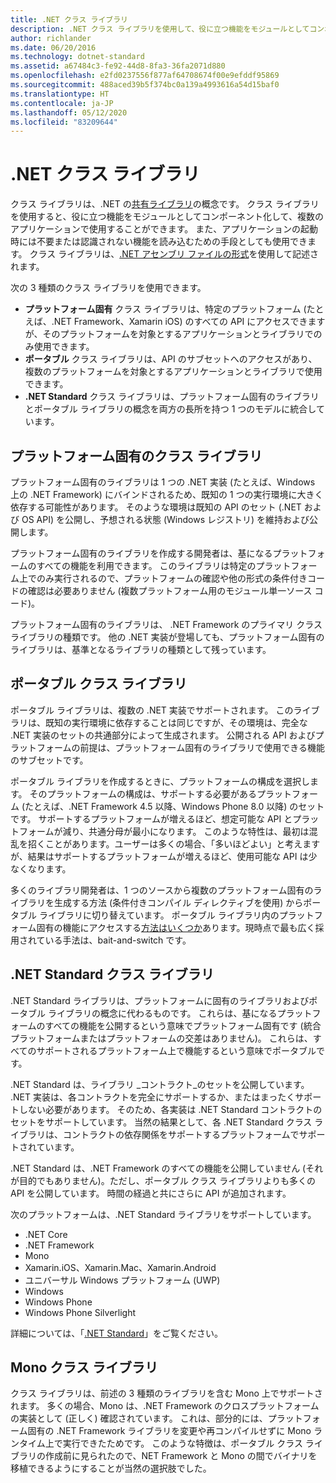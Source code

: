 ```yaml
---
title: .NET クラス ライブラリ
description: .NET クラス ライブラリを使用して、役に立つ機能をモジュールとしてコンポーネント化して、複数のアプリケーションで使用する方法について説明します。
author: richlander
ms.date: 06/20/2016
ms.technology: dotnet-standard
ms.assetid: a67484c3-fe92-44d8-8fa3-36fa2071d880
ms.openlocfilehash: e2fd0237556f877af64708674f00e9efddf95869
ms.sourcegitcommit: 488aced39b5f374bc0a139a4993616a54d15baf0
ms.translationtype: HT
ms.contentlocale: ja-JP
ms.lasthandoff: 05/12/2020
ms.locfileid: "83209644"
---
```

# <a name="net-class-libraries"></a>.NET クラス ライブラリ

クラス ライブラリは、.NET の[共有ライブラリ](https://en.wikipedia.org/wiki/Library_%28computing%29#Shared_libraries)の概念です。 クラス ライブラリを使用すると、役に立つ機能をモジュールとしてコンポーネント化して、複数のアプリケーションで使用することができます。 また、アプリケーションの起動時には不要または認識されない機能を読み込むための手段としても使用できます。 クラス ライブラリは、[.NET アセンブリ ファイルの形式](assembly/file-format.md)を使用して記述されます。

次の 3 種類のクラス ライブラリを使用できます。

* **プラットフォーム固有** クラス ライブラリは、特定のプラットフォーム (たとえば、.NET Framework、Xamarin iOS) のすべての API にアクセスできますが、そのプラットフォームを対象とするアプリケーションとライブラリでのみ使用できます。
* **ポータブル** クラス ライブラリは、API のサブセットへのアクセスがあり、複数のプラットフォームを対象とするアプリケーションとライブラリで使用できます。
* **.NET Standard** クラス ライブラリは、プラットフォーム固有のライブラリとポータブル ライブラリの概念を両方の長所を持つ 1 つのモデルに統合しています。

## <a name="platform-specific-class-libraries"></a>プラットフォーム固有のクラス ライブラリ

プラットフォーム固有のライブラリは 1 つの .NET 実装 (たとえば、Windows 上の .NET Framework) にバインドされるため、既知の 1 つの実行環境に大きく依存する可能性があります。 そのような環境は既知の API のセット (.NET および OS API) を公開し、予想される状態 (Windows レジストリ) を維持および公開します。

プラットフォーム固有のライブラリを作成する開発者は、基になるプラットフォームのすべての機能を利用できます。 このライブラリは特定のプラットフォーム上でのみ実行されるので、プラットフォームの確認や他の形式の条件付きコードの確認は必要ありません (複数プラットフォーム用のモジュール単一ソース コード)。

プラットフォーム固有のライブラリは、 .NET Framework のプライマリ クラス ライブラリの種類です。 他の .NET 実装が登場しても、プラットフォーム固有のライブラリは、基準となるライブラリの種類として残っています。

## <a name="portable-class-libraries"></a>ポータブル クラス ライブラリ

ポータブル ライブラリは、複数の .NET 実装でサポートされます。 このライブラリは、既知の実行環境に依存することは同じですが、その環境は、完全な .NET 実装のセットの共通部分によって生成されます。 公開される API およびプラットフォームの前提は、プラットフォーム固有のライブラリで使用できる機能のサブセットです。

ポータブル ライブラリを作成するときに、プラットフォームの構成を選択します。 そのプラットフォームの構成は、サポートする必要があるプラットフォーム (たとえば、.NET Framework 4.5 以降、Windows Phone 8.0 以降) のセットです。 サポートするプラットフォームが増えるほど、想定可能な API とプラットフォームが減り、共通分母が最小になります。 このような特性は、最初は混乱を招くことがあります。ユーザーは多くの場合、「多いほどよい」と考えますが、結果はサポートするプラットフォームが増えるほど、使用可能な API は少なくなります。

多くのライブラリ開発者は、1 つのソースから複数のプラットフォーム固有のライブラリを生成する方法 (条件付きコンパイル ディレクティブを使用) からポータブル ライブラリに切り替えています。 ポータブル ライブラリ内のプラットフォーム固有の機能にアクセスする[方法はいくつか](https://blog.stephencleary.com/2012/11/portable-class-library-enlightenment.html)あります。現時点で最も広く採用されている手法は、bait-and-switch です。

## <a name="net-standard-class-libraries"></a>.NET Standard クラス ライブラリ

.NET Standard ライブラリは、プラットフォームに固有のライブラリおよびポータブル ライブラリの概念に代わるものです。 これらは、基になるプラットフォームのすべての機能を公開するという意味でプラットフォーム固有です (統合プラットフォームまたはプラットフォームの交差はありません)。 これらは、すべてのサポートされるプラットフォーム上で機能するという意味でポータブルです。

.NET Standard は、ライブラリ _コントラクト_のセットを公開しています。 .NET 実装は、各コントラクトを完全にサポートするか、またはまったくサポートしない必要があります。 そのため、各実装は .NET Standard コントラクトのセットをサポートしています。 当然の結果として、各 .NET Standard クラス ライブラリは、コントラクトの依存関係をサポートするプラットフォームでサポートされています。

.NET Standard は、.NET Framework のすべての機能を公開していません (それが目的でもありません)。ただし、ポータブル クラス ライブラリよりも多くの API を公開しています。 時間の経過と共にさらに API が追加されます。

次のプラットフォームは、.NET Standard ライブラリをサポートしています。

* .NET Core
* .NET Framework
* Mono
* Xamarin.iOS、Xamarin.Mac、Xamarin.Android
* ユニバーサル Windows プラットフォーム (UWP)
* Windows
* Windows Phone
* Windows Phone Silverlight

詳細については、「[.NET Standard](net-standard.md)」をご覧ください。

## <a name="mono-class-libraries"></a>Mono クラス ライブラリ

クラス ライブラリは、前述の 3 種類のライブラリを含む Mono 上でサポートされます。 多くの場合、Mono は、.NET Framework のクロスプラットフォームの実装として (正しく) 確認されています。 これは、部分的には、プラットフォーム固有の .NET Framework ライブラリを変更や再コンパイルせずに Mono ランタイム上で実行できたためです。 このような特徴は、ポータブル クラス ライブラリの作成前に見られたので、NET Framework と Mono の間でバイナリを移植できるようにすることが当然の選択肢でした。
